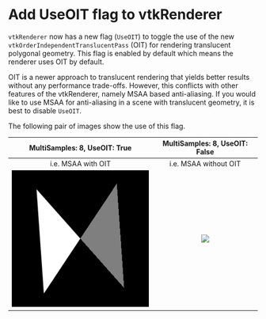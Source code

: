 # Add UseOIT flag to vtkRenderer

`vtkRenderer` now has a new flag (`UseOIT`) to toggle the use of the new
`vtkOrderIndependentTranslucentPass` (OIT) for rendering translucent polygonal geometry. This flag
is enabled by default which means the renderer uses OIT by default.

OIT is a newer approach to translucent rendering that yields better results without any performance
trade-offs. However, this conflicts with other features of the vtkRenderer, namely MSAA based
anti-aliasing. If you would like to use MSAA for anti-aliasing in a scene with translucent geometry,
it is best to disable `UseOIT`.

The following pair of images show the use of this flag.

|MultiSamples: 8, UseOIT: True|MultiSamples: 8, UseOIT: False|
|:--:|:--:|
|i.e. MSAA with OIT |i.e. MSAA without OIT |
|![](../imgs/9.5/OIT_with_MSAA.png)|![](https://vtk.org/files/ExternalData/SHA512/b5dce5a56db0d685c638e3383536bcbb1cbf0b71040989c7fad040f221f4527f761d7cd22c7e4dd63aaf368cc236e366d37c4832b07f59f50b6928d223f7da9e)|

